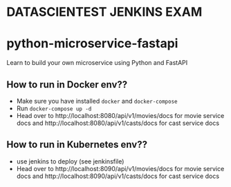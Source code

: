 # DATASCIENTEST JENKINS EXAM
# python-microservice-fastapi
Learn to build your own microservice using Python and FastAPI

## How to run in Docker env??
 - Make sure you have installed `docker` and `docker-compose`
 - Run `docker-compose up -d`
 - Head over to http://localhost:8080/api/v1/movies/docs for movie service docs 
   and http://localhost:8080/api/v1/casts/docs for cast service docs


## How to run in Kubernetes env??
 - use jenkins to deploy (see jenkinsfile)
 - Head over to http://localhost:8090/api/v1/movies/docs for movie service docs 
   and http://localhost:8090/api/v1/casts/docs for cast service docs
